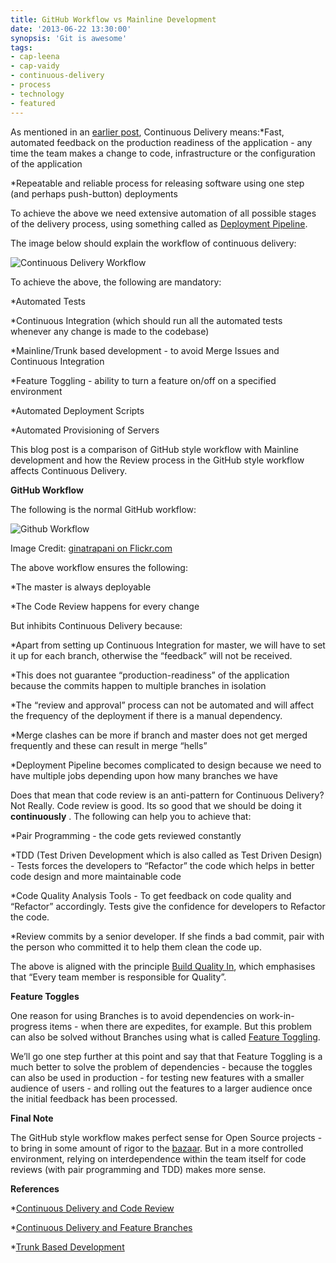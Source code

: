 ```yaml
---
title: GitHub Workflow vs Mainline Development
date: '2013-06-22 13:30:00'
synopsis: 'Git is awesome'
tags:
- cap-leena
- cap-vaidy
- continuous-delivery
- process
- technology
- featured
---
```


As mentioned in an 
[earlier post](http://www.multunus.com/2012/05/introduction-to-continuous-delivery/), Continuous Delivery means:*Fast, automated feedback on the production readiness of the application - any time the team makes a change to code, infrastructure or the configuration of the application

    
*Repeatable and reliable process for releasing software using one step (and perhaps push-button) deployments

To achieve the above we need extensive automation of all possible stages of the delivery process, using something called as 
[Deployment Pipeline](http://martinfowler.com/bliki/DeploymentPipeline.html).

The image below should explain the workflow of continuous delivery:


![Continuous Delivery Workflow](https://s3.amazonaws.com/multunus-images/cd_workflow.png)

To achieve the above, the following are mandatory:


*Automated Tests

    
*Continuous Integration (which should run all the automated tests whenever any change is made to the codebase)

    
*Mainline/Trunk based development - to avoid Merge Issues and Continuous Integration

    
*Feature Toggling - ability to turn a feature on/off on a specified environment

    
*Automated Deployment Scripts

    
*Automated Provisioning of Servers

This blog post is a comparison of GitHub style workflow with Mainline development and how the Review process in the GitHub style workflow affects Continuous Delivery.


**GitHub Workflow**


The following is the normal GitHub workflow:


![Github Workflow](http://farm5.staticflickr.com/4012/4702060815_b21642330a_o.jpg)

Image Credit: 
[ginatrapani on Flickr.com](http://www.flickr.com/photos/ginatrapani/4702060815/)

The above workflow ensures the following:


*The master is always deployable

    
*The Code Review happens for every change

But inhibits Continuous Delivery because:


*Apart from setting up Continuous Integration for master, we will have to set it up for each branch, otherwise the “feedback” will not be received.

    
*This does not guarantee “production-readiness” of the application because the commits happen to multiple branches in isolation

    
*The “review and approval” process can not be automated and will affect the frequency of the deployment if there is a manual dependency.

    
*Merge clashes can be more if branch and master does not get merged frequently and these can result in merge “hells”

    
*Deployment Pipeline becomes complicated to design because we need to have multiple jobs depending upon how many branches we have

Does that mean that code review is an anti-pattern for Continuous Delivery? Not Really. Code review is good. Its so good that we should be doing it 
**continuously**
. The following can help you to achieve that:


*Pair Programming - the code gets reviewed constantly

    
*TDD (Test Driven Development which is also called as Test Driven Design) - Tests forces the developers to “Refactor” the code which helps in better code design and more maintainable code

    
*Code Quality Analysis Tools - To get feedback on code quality and “Refactor” accordingly. Tests give the confidence for developers to Refactor the code.

    
*Review commits by a senior developer. If she finds a bad commit, pair with the person who committed it to help them clean the code up.

The above is aligned with the principle 
[Build Quality In](http://java.dzone.com/articles/8-principles-continuous), which emphasises that “Every team member is responsible for Quality”.


**Feature Toggles**


One reason for using Branches is to avoid dependencies on work-in-progress items - when there are expedites, for example. But this problem can also be solved without Branches using what is called 
[Feature Toggling](http://martinfowler.com/bliki/FeatureToggle.html).

We’ll go one step further at this point and say that that Feature Toggling is a much better to solve the problem of dependencies - because the toggles can also be used in production - for testing new features with a smaller audience of users - and rolling out the features to a larger audience once the initial feedback has been processed.


**Final Note**


The GitHub style workflow makes perfect sense for Open Source projects - to bring in some amount of rigor to the 
[bazaar](http://www.catb.org/esr/writings/homesteading/cathedral-bazaar/). But in a more controlled environment, relying on interdependence within the team itself for code reviews (with pair programming and TDD) makes more sense.


**References**



*[Continuous Delivery and Code Review](https://groups.google.com/forum/?fromgroups#!topic/continuousdelivery/LIJ1nva9Oas)

    
*[Continuous Delivery and Feature Branches](http://continuousdelivery.com/2011/07/on-dvcs-continuous-integration-and-feature-branches/)

    
*[Trunk Based Development](http://paulhammant.com/2013/04/05/what-is-trunk-based-development/)
